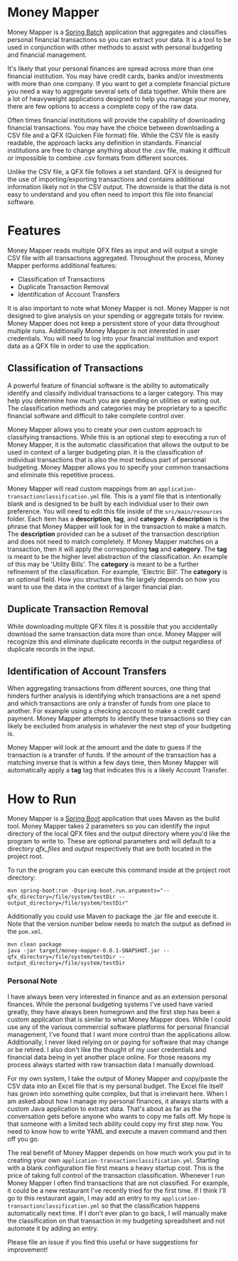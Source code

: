 # Money Mapper

Money Mapper is a [Spring Batch](https://github.com/spring-projects/spring-batch) application that aggregates and classifies personal financial transactions so you can extract your data.  It is a tool to be used in conjunction with other methods to assist with personal budgeting and financial management.  

It's likely that your personal finances are spread across more than one financial institution.  You may have credit cards, banks and/or investments with more than one company.  If you want to get a complete financial picture you need a way to aggregate several sets of data together.  While there are a lot of heavyweight applications designed to help you manage your money, there are few options to access a complete copy of the raw data.

Often times financial institutions will provide the capability of downloading financial transactions.  You may have the choice between downloading a CSV file and a QFX (Quicken File format) file.  While the CSV file is easily readable, the approach lacks any definition in standards.  Financial institutions are free to change anything about the .csv file, making it difficult or impossible to combine .csv formats from different sources.

Unlike the CSV file, a QFX file follows a set standard.  QFX is designed for the use of importing/exporting transactions and contains additional information likely not in the CSV output.  The downside is that the data is not easy to understand and you often need to import this file into financial software.

# Features

Money Mapper reads multiple QFX files as input and will output a single CSV file with all transactions aggregated.  Throughout the process, Money Mapper performs additional features:

- Classification of Transactions
- Duplicate Transaction Removal
- Identification of Account Transfers

It is also important to note what Money Mapper is not.  Money Mapper is not designed to give analysis on your spending or aggregate totals for review.  Money Mapper does not keep a persistent store of your data throughout multiple runs.  Additionally Money Mapper is not interested in user credentials.  You will need to log into your financial institution and export data as a QFX file in order to use the application.

## Classification of Transactions

A powerful feature of financial software is the ability to automatically identify and classify individual transactions to a larger category.  This may help you determine how much you are spending on utilities or eating out.  The classification methods and categories may be proprietary to a specific financial software and difficult to take complete control over.

Money Mapper allows you to create your own custom approach to classifying transactions.  While this is an optional step to executing a run of Money Mapper, it is the automatic classification that allows the output to be used in context of a larger budgeting plan.  It is the classification of individual transactions that is also the most tedious part of personal budgeting.  Money Mapper allows you to specify your common transactions and eliminate this repetitive process.

Money Mapper will read custom mappings from an `application-transactionclassification.yml` file.  This is a yaml file that is intentionally blank and is designed to be built by each individual user to their own preference.  You will need to edit this file inside of the `src/main/resources` folder.  Each item has a **description**, **tag**, and **category**.  A **description** is the phrase that Money Mapper will look for in the transaction to make a match.  The **description** provided can be a subset of the transaction description and does not need to match completely.  If Money Mapper matches on a transaction, then it will apply the corresponding **tag** and **category**.  The **tag** is meant to be the higher level abstraction of the classification.  An example of this may be 'Utility Bills'.  The **category** is meant to be a further refinement of the classification.  For example, 'Electric Bill'.  The **category** is an optional field.  How you structure this file largely depends on how you want to use the data in the context of a larger financial plan.

## Duplicate Transaction Removal

While downloading multiple QFX files it is possible that you accidentally download the same transaction data more than once.  Money Mapper will recognize this and eliminate duplicate records in the output regardless of duplicate records in the input.

## Identification of Account Transfers

When aggregating transactions from different sources, one thing that hinders further analysis is identifying which transactions are a net spend and which transactions are only a transfer of funds from one place to another.  For example using a checking account to make a credit card payment.  Money Mapper attempts to identify these transactions so they can likely be excluded from analysis in whatever the next step of your budgeting is.

Money Mapper will look at the amount and the date to guess if the transaction is a transfer of funds.  If the amount of the transaction has a matching inverse that is within a few days time, then Money Mapper will automatically apply a **tag** tag that indicates this is a likely Account Transfer.

# How to Run

Money Mapper is a [Spring Boot](https://github.com/spring-projects/spring-boot) application that uses Maven as the build tool.  Money Mapper takes 2 parameters so you can identify the input directory of the local QFX files and the output directory where you'd like the program to write to.  These are optional parameters and will default to a directory _qfx_files_ and _output_ respectively that are both located in the project root.

To run the program you can execute this command inside at the project root directory:

```
mvn spring-boot:run -Dspring-boot.run.arguments="--qfx_directory=/file/system/testDir --output_directory=/file/system/testDir"
```

Additionally you could use Maven to package the .jar file and execute it.  Note that the version number below needs to match the output as defined in the `pom.xml`.

```
mvn clean package
java -jar target/money-mapper-0.0.1-SNAPSHOT.jar --qfx_directory=/file/system/testDir --output_directory=/file/system/testDir
```

### Personal Note

I have always been very interested in finance and as an extension personal finances.  While the personal budgeting systems I've used have varied greatly, they have always been homegrown and the first step has been a custom application that is similar to what Money Mapper does.  While I could use any of the various commercial software platforms for personal financial management, I've found that I want more control than the applications allow.  Additionally, I never liked relying on or paying for software that may change or be retired.  I also don't like the thought of my user credentials and financial data being in yet another place online.  For those reasons my process always started with raw transaction data I manually download.

For my own system, I take the output of Money Mapper and copy/paste the CSV data into an Excel file that is my personal budget.  The Excel file itself has grown into something quite complex, but that is irrelevant here.  When I am asked about how I manage my personal finances, it always starts with a custom Java application to extract data.  That's about as far as the conversation gets before anyone who wants to copy me falls off.  My hope is that someone with a limited tech ability could copy my first step now.  You need to know how to write YAML and execute a maven command and then off you go.

The real benefit of Money Mapper depends on how much work you put in to creating your own `application-transactionclassification.yml`.  Starting with a blank configuration file first means a heavy startup cost.  This is the price of taking full control of the transaction classification.
Whenever I run Money Mapper I often find transactions that are not classified.  For example, it could be a new restaurant I've recently tried for the first time.  If I think I'll go to this restaurant again, I may add an entry to my `application-transactionclassification.yml` so that the classification happens automatically next time.  If I don't ever plan to go back, I will manually make the classification on that transaction in my budgeting spreadsheet and not automate it by adding an entry.  

Please file an issue if you find this useful or have suggestions for improvement!

